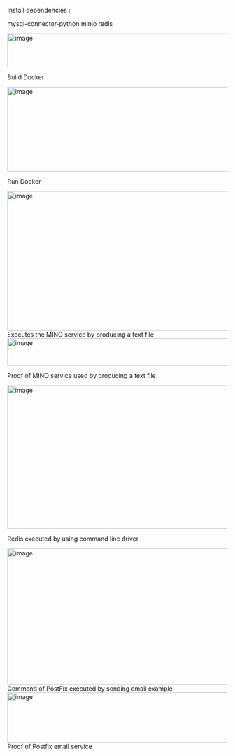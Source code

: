 
Install dependencies :

mysql-connector-python minio redis

<img width="590" height="77" alt="image" src="https://github.com/user-attachments/assets/8e0a45d2-105c-4b9a-b7cc-dbb217a0e3f9" />


Build Docker

<img width="1295" height="193" alt="image" src="https://github.com/user-attachments/assets/86133340-fb60-4551-927a-71a64b3194e5" />

Run Docker 


<img width="975" height="318" alt="image" src="https://github.com/user-attachments/assets/4d8340cc-d790-4b80-a993-e25d87932517" />
Executes the MINO service by producing a text file

<img width="523" height="63" alt="image" src="https://github.com/user-attachments/assets/ae69c3e6-01a4-4022-b3a2-14628e9477da" />

Proof of MINO service used by producing a text file 

<img width="899" height="327" alt="image" src="https://github.com/user-attachments/assets/e4748f0f-1b11-4694-a744-ae7345888204" />

Redis executed by using command line driver 

<img width="975" height="311" alt="image" src="https://github.com/user-attachments/assets/324cfde7-e4e9-40ae-8006-5fda750b57a3" />
Command of PostFix executed by sending email example 
<img width="975" height="115" alt="image" src="https://github.com/user-attachments/assets/a35a1ac2-c160-476d-a0b6-139f7b703122" />
Proof of Postfix email service 

